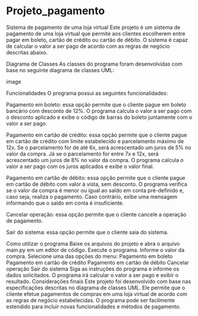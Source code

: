 # Projeto_pagamento

Sistema de pagamento de uma loja virtual
Este projeto é um sistema de pagamento de uma loja virtual que permite aos clientes escolherem entre pagar em boleto, cartão de crédito ou cartão de débito. O sistema é capaz de calcular o valor a ser pago de acordo com as regras de negócio descritas abaixo.

Diagrama de Classes
As classes do programa foram desenvolvidas com base no seguinte diagrama de classes UML:

image

Funcionalidades
O programa possui as seguintes funcionalidades:

Pagamento em boleto: essa opção permite que o cliente pague em boleto bancário com desconto de 12%. O programa calcula o valor a ser pago com o desconto aplicado e exibe o código de barras do boleto juntamente com o valor a ser pago.

Pagamento em cartão de crédito: essa opção permite que o cliente pague em cartão de crédito com limite estabelecido e parcelamento máximo de 12x. Se o parcelamento for de até 6x, será acrescentado um juros de 5% no valor da compra. Já se o parcelamento for entre 7x e 12x, será acrescentado um juros de 8% no valor da compra. O programa calcula o valor a ser pago com os juros aplicados e exibe o valor final.

Pagamento em cartão de débito: essa opção permite que o cliente pague em cartão de débito com valor à vista, sem desconto. O programa verifica se o valor da compra é menor ou igual ao saldo em conta pré-definido e, caso seja, realiza o pagamento. Caso contrário, exibe uma mensagem informando que o saldo em conta é insuficiente.

Cancelar operação: essa opção permite que o cliente cancele a operação de pagamento.

Sair do sistema: essa opção permite que o cliente saia do sistema.

Como utilizar o programa
Baixe os arquivos do projeto e abra o arquivo main.py em um editor de código.
Execute o programa.
Informe o valor da compra.
Selecione uma das opções do menu:
Pagamento em boleto
Pagamento em cartão de crédito
Pagamento em cartão de débito
Cancelar operação
Sair do sistema
Siga as instruções do programa e informe os dados solicitados.
O programa irá calcular o valor a ser pago e exibir o resultado.
Considerações finais
Este projeto foi desenvolvido com base nas especificações descritas no diagrama de classes UML. Ele permite que o cliente efetue pagamentos de compras em uma loja virtual de acordo com as regras de negócio estabelecidas. O programa pode ser facilmente estendido para incluir novas funcionalidades e métodos de pagamento.


